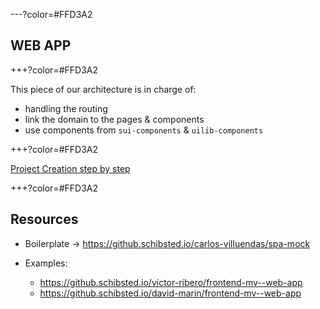 ---?color=#FFD3A2

##  WEB APP

+++?color=#FFD3A2

This piece of our architecture is in charge of:
- handling the routing
- link the domain to the pages & components
- use components from `sui-components` & `uilib-components`

+++?color=#FFD3A2

[Project Creation step by step](https://github.com/trainings-juanmaguitar/schibsted-sui-tools-training/blob/pitchme/docs/WEB-APP.md)


+++?color=#FFD3A2

## Resources

- Boilerplate → https://github.schibsted.io/carlos-villuendas/spa-mock

- Examples:
  - https://github.schibsted.io/victor-ribero/frontend-mv--web-app
  - https://github.schibsted.io/david-marin/frontend-mv--web-app